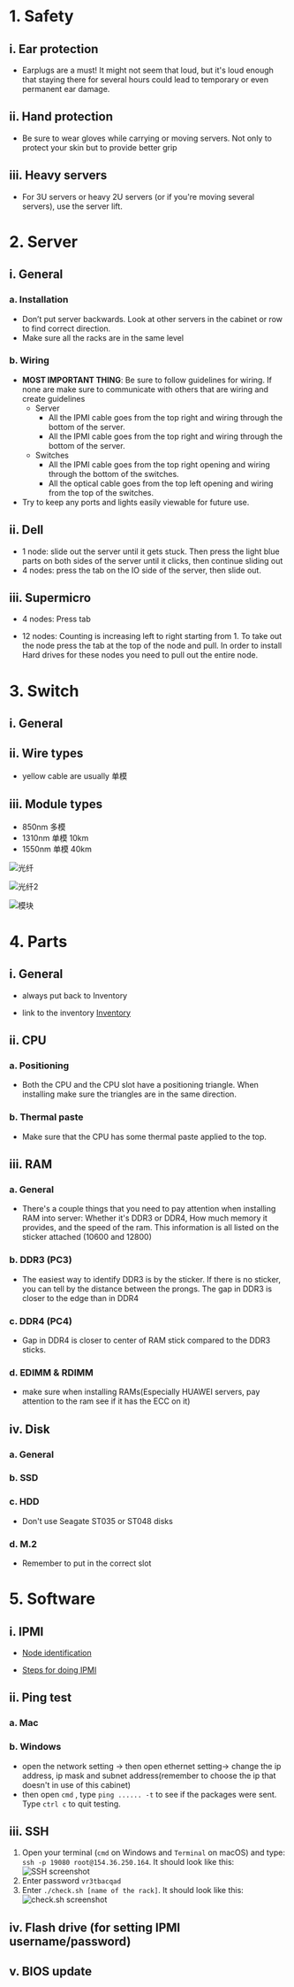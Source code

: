 # 1. Safety

## i. Ear protection

- Earplugs are a must! It might not seem that loud, but it's loud enough that staying there for several hours could lead to temporary or even permanent ear damage.


## ii. Hand protection

- Be sure to wear gloves while carrying or moving servers. Not only to protect your skin but to provide better grip 
  
## iii. Heavy servers

- For 3U servers or heavy 2U servers (or if you're moving several servers), use the server lift.

# 2. Server

## i. General

### a. Installation

- Don’t put server backwards. Look at other servers in the cabinet or row to find correct direction.
- Make sure all the racks are in the same level

### b. Wiring

- **MOST IMPORTANT THING**: Be sure to follow guidelines for wiring. If none are make sure to communicate with others that are wiring and create guidelines
    - Server
        - All the IPMI cable goes from the top right and wiring through the bottom of the server.
        - All the IPMI cable goes from the top right and wiring through the bottom of the server.
    - Switches
        - All the IPMI cable goes from the top right opening and wiring through the bottom of the switches.
        - All the optical cable goes from the top left opening and wiring from the top of the switches.
- Try to keep any ports and lights easily viewable for future use. 

## ii. Dell

- 1 node: slide out the server until it gets stuck. Then press the light blue parts on both sides of the server until it clicks, then continue sliding out
- 4 nodes: press the tab on the IO side of the server, then slide out.

## iii. Supermicro
- 4 nodes: Press tab 

- 12 nodes: Counting is increasing left to right starting from 1. To take out the node press the tab at the top of the node and pull. In order to install Hard drives for these nodes you need to pull out the entire node.

# 3. Switch 

## i. General

## ii. Wire types

- yellow cable are usually 单模

## iii. Module types

- 850nm 多模
- 1310nm 单模 10km
- 1550nm 单模 40km

![光纤](https://github.com/dingbangchen/refactored-octo-succotash/blob/main/%E5%B1%8F%E5%B9%95%E6%88%AA%E5%9B%BE%202021-10-04%20180411.png) 

![光纤2](https://github.com/dingbangchen/refactored-octo-succotash/blob/main/%E5%B1%8F%E5%B9%95%E6%88%AA%E5%9B%BE%202021-10-04%20180459.png)

![模块](https://github.com/dingbangchen/refactored-octo-succotash/blob/main/%E5%B1%8F%E5%B9%95%E6%88%AA%E5%9B%BE%202021-10-04%20180437.png)

# 4. Parts

## i. General

- always put back to Inventory
  
- link to the inventory [Inventory](http://154.196.160.212:5000/oo/r/626452047190864799#tid=1)
## ii. CPU

### a. Positioning
- Both the CPU and the CPU slot have a positioning triangle. When installing make sure the triangles are in the same direction.
### b. Thermal paste
- Make sure that the CPU has some thermal paste applied to the top.
## iii. RAM

### a. General

- There's a couple things that you need to pay attention when installing RAM into server: Whether it's DDR3 or DDR4, How much memory it provides, and the speed of the ram. This information is all listed on the sticker attached (10600 and 12800)


### b. DDR3 (PC3)
- The easiest way to identify DDR3 is by the sticker. If there is no sticker, you can tell by the distance between the prongs. The gap in DDR3 is closer to the edge than in DDR4

### c. DDR4 (PC4)

- Gap in DDR4 is closer to center of RAM stick compared to the DDR3 sticks.

### d. EDIMM & RDIMM

- make sure when installing RAMs(Especially HUAWEI servers, pay attention to the ram see if it has the ECC on it)
## iv. Disk

### a. General

### b. SSD

### c. HDD

- Don't use Seagate ST035 or ST048 disks

### d. M.2

- Remember to put in the correct slot

# 5. Software

## i. IPMI

- [Node identification]()

- [Steps for doing IPMI](https://docs.google.com/document/d/1aHn1oQaDHm5yOgLh7WIOlRoP-4z-t4HVKkUXfEiADAg/edit)


## ii. Ping test

### a. Mac

### b. Windows

- open the network setting -> then open ethernet setting-> change the ip address, ip mask and subnet address(remember to choose the ip that doesn't in use of this cabinet)
- then open `cmd` , type `ping ...... -t` to see if the packages were sent. Type `ctrl c` to quit testing.

## iii. SSH

1. Open your terminal (`cmd` on Windows and `Terminal` on macOS) and type: `ssh -p 19080 root@154.36.250.164`. It should look like this:
![SSH screenshot](https://lh4.googleusercontent.com/yrFKo2DtJO-v4gohdR-cPH-XgF6F61WVlI3o2WyXvQAxbpdVZjgikufEvbsEyVeyKD0sG66gRW1qRAjUuMoEy98sXyMCPGxM-QKlvtXcWWW5UAHAks0Wqy8pAf5KG65W5DbGJIc=s0)
2. Enter password `vr3tbacqad`
3. Enter `./check.sh [name of the rack]`. It should look like this:
![check.sh screenshot](https://lh6.googleusercontent.com/fbxd1MLGC_rU0gfuqaJmBdcykEEyDlryLcbmDDsLGhqOm0wJIiNx7JQZ0AKL8y4-8h0jHbnmDhccbF1s7wYsBHiIO9EVDmhVJJsR88PoJXDOI9ctMvzlvdoAywkn5MIH4gwDGv0=s0)

## iv. Flash drive (for setting IPMI username/password)

## v. BIOS update
